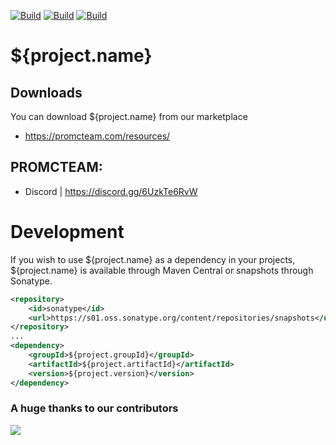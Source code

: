 [![Build](https://github.com/promcteam/problockregen/actions/workflows/maven.yml/badge.svg?branch=main)](https://github.com/promcteam/promccore/packages/1203744)
[![Build](https://github.com/promcteam/problockregen/actions/workflows/release.yml/badge.svg?branch=main)](https://github.com/promcteam/promccore/packages/1203744)
[![Build](https://github.com/promcteam/problockregen/actions/workflows/devbuild.yml/badge.svg?branch=dev)](https://github.com/promcteam/promccore/packages/1203744)

# ${project.name}

## Downloads
You can download ${project.name} from our marketplace
* https://promcteam.com/resources/

## PROMCTEAM:
* Discord | https://discord.gg/6UzkTe6RvW

# Development 

If you wish to use ${project.name} as a dependency in your projects, ${project.name} is available through Maven Central
or snapshots through Sonatype.

```xml
<repository>
    <id>sonatype</id>
    <url>https://s01.oss.sonatype.org/content/repositories/snapshots</url>
</repository>
...
<dependency>
    <groupId>${project.groupId}</groupId>
    <artifactId>${project.artifactId}</artifactId>
    <version>${project.version}</version>
</dependency>
```
### A huge thanks to our contributors
<a href="https://github.com/promcteam/problockregen/graphs/contributors">
<img src="https://contrib.rocks/image?repo=promcteam/problockregen" />
</a>